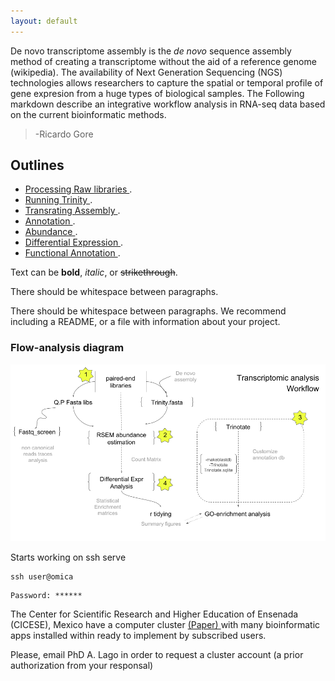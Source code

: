 ```yaml
---
layout: default
---
```


De novo transcriptome assembly is the _de novo_ sequence assembly method of creating a transcriptome without the aid of a reference genome (wikipedia). The availability of Next Generation Sequencing (NGS) technologies allows researchers to capture the spatial or temporal profile of gene expresion from a huge types of biological samples. The Following markdown describe an integrative workflow analysis in RNA-seq data based on the current bioinformatic methods.

> -Ricardo Gore

## Outlines

* [Processing Raw libraries ](./markdown/Processing).
* [Running Trinity ](./markdown/denovo-Assembly).
* [Transrating Assembly ](./markdown/transrate).
* [Annotation ](./markdown/trinotate).
* [Abundance ](./markdown/RSEM).
* [Differential Expression ](./markdown/DiffExp).
* [Functional Annotation ](./markdown/DE-ontology).

Text can be **bold**, _italic_, or ~~strikethrough~~.

There should be whitespace between paragraphs.

There should be whitespace between paragraphs. We recommend including a README, or a file with information about your project.

### Flow-analysis diagram

![](./figures/step-step-analysis.png)


Starts working on ssh serve

```shell
ssh user@omica
```

```shell
Password: ******
```

The Center for Scientific Research and Higher Education of Ensenada (CICESE), Mexico have a computer cluster [(Paper) ](http://todos.cicese.mx/sitio/noticia.php?n=827#.WsJ-23XwZhE) with many bioinformatic apps installed within ready to implement by subscribed users.  

Please, email PhD A. Lago in order to request a cluster account (a prior authorization from your responsal)